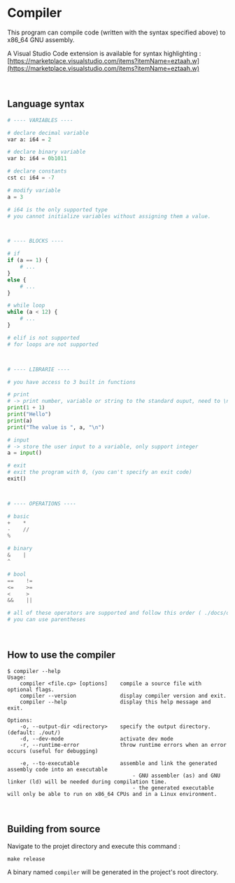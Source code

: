 # Compiler

This program can compile code (written with the syntax specified above) to x86_64 GNU assembly.

A Visual Studio Code extension is available for syntax highlighting :    
[https://marketplace.visualstudio.com/items?itemName=eztaah.w](https://marketplace.visualstudio.com/items?itemName=eztaah.w)

<br>

## Language syntax 

```python
# ---- VARIABLES ----

# declare decimal variable
var a: i64 = 2

# declare binary variable
var b: i64 = 0b1011

# declare constants
cst c: i64 = -7

# modify variable
a = 3

# i64 is the only supported type
# you cannot initialize variables without assigning them a value.



# ---- BLOCKS ----

# if
if (a == 1) {
    # ...
}
else {
    # ...
}

# while loop
while (a < 12) {
    # ...
}

# elif is not supported 
# for loops are not supported



# ---- LIBRARIE ----

# you have access to 3 built in functions

# print
# -> print number, variable or string to the standard ouput, need to \n manually
print(1 + 1)
print("Hello")
print(a)
print("The value is ", a, "\n")

# input
# -> store the user input to a variable, only support integer
a = input()

# exit
# exit the program with 0, (you can't specify an exit code)
exit()



# ---- OPERATIONS ----

# basic
+    *
-    //
%    

# binary
&    |
^

# bool
==    !=
<=    >=
<     >
&&    ||

# all of these operators are supported and follow this order ( ./docs/operator-order.txt )
# you can use parentheses
``` 

<br>

## How to use the compiler

```
$ compiler --help                                    
Usage:
    compiler <file.cp> [options]    compile a source file with optional flags.
    compiler --version              display compiler version and exit.
    compiler --help                 display this help message and exit.

Options:
    -o, --output-dir <directory>    specify the output directory. (default: ./out/)
    -d, --dev-mode                  activate dev mode
    -r, --runtime-error             throw runtime errors when an error occurs (useful for debugging)

    -e, --to-executable             assemble and link the generated assembly code into an executable
                                        - GNU assembler (as) and GNU linker (ld) will be needed during compilation time.
                                        - the generated executable will only be able to run on x86_64 CPUs and in a Linux environment.
``` 

<br>

## Building from source

Navigate to the projet directory and execute this command :
```shell
make release
``` 

A binary named `compiler` will be generated in the project's root directory.